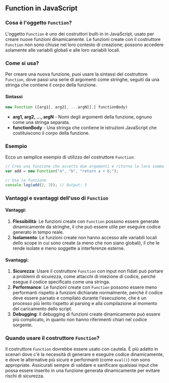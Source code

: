 ## Function in JavaScript

### Cosa è l'oggetto `Function`?

L'oggetto `Function` è uno dei costruttori built-in in JavaScript, usato per creare nuove funzioni dinamicamente. Le funzioni create con il costruttore `Function` non sono chiuse nel loro contesto di creazione; possono accedere solamente alle variabili globali e alle loro variabili locali.

### Come si usa?

Per creare una nuova funzione, puoi usare la sintassi del costruttore `Function`, dove passi una serie di argomenti come stringhe, seguiti da una stringa che contiene il corpo della funzione.

#### Sintassi

```javascript
new Function ([arg1[, arg2[, ...argN]],] functionBody)
```

- **arg1, arg2, ..., argN** - Nomi degli argomenti della funzione, ognuno come una stringa separata.
- **functionBody** - Una stringa che contiene le istruzioni JavaScript che costituiscono il corpo della funzione.

### Esempio

Ecco un semplice esempio di utilizzo del costruttore `Function`:

```javascript
// Crea una funzione che accetta due argomenti e ritorna la loro somma
var add = new Function("a", "b", "return a + b;");

// Usa la funzione
console.log(add(2, 3)); // Output: 5
```

### Vantaggi e svantaggi dell'uso di `Function`

#### Vantaggi:

1. **Flessibilità**: Le funzioni create con `Function` possono essere generate dinamicamente da stringhe, il che può essere utile per eseguire codice generato in tempo reale.
2. **Isolamento**: Le funzioni create non hanno accesso alle variabili locali dello scope in cui sono create (a meno che non siano globali), il che le rende isolate e meno soggette a interferenze esterne.

#### Svantaggi:

1. **Sicurezza**: Usare il costruttore `Function` con input non fidati può portare a problemi di sicurezza, come attacchi di iniezione di codice, perché esegue il codice specificato come una stringa.
2. **Performance**: Le funzioni create con `Function` possono essere meno performanti rispetto a funzioni dichiarate normalmente, perché il codice deve essere parsato e compilato durante l'esecuzione, che è un processo più lento rispetto al parsing e alla compilazione al momento del caricamento dello script.
3. **Debugging**: Il debugging di funzioni create dinamicamente può essere più complicato, in quanto non hanno riferimenti chiari nel codice sorgente.

### Quando usare il costruttore `Function`?

Il costruttore `Function` dovrebbe essere usato con cautela. È più adatto in scenari dove c'è la necessità di generare e eseguire codice dinamicamente, e dove le alternative più sicure e performanti (come `eval()`) non sono appropriate. Assicurati sempre di validare e sanificare qualsiasi input che possa essere inserito in una funzione generata dinamicamente per evitare rischi di sicurezza.
